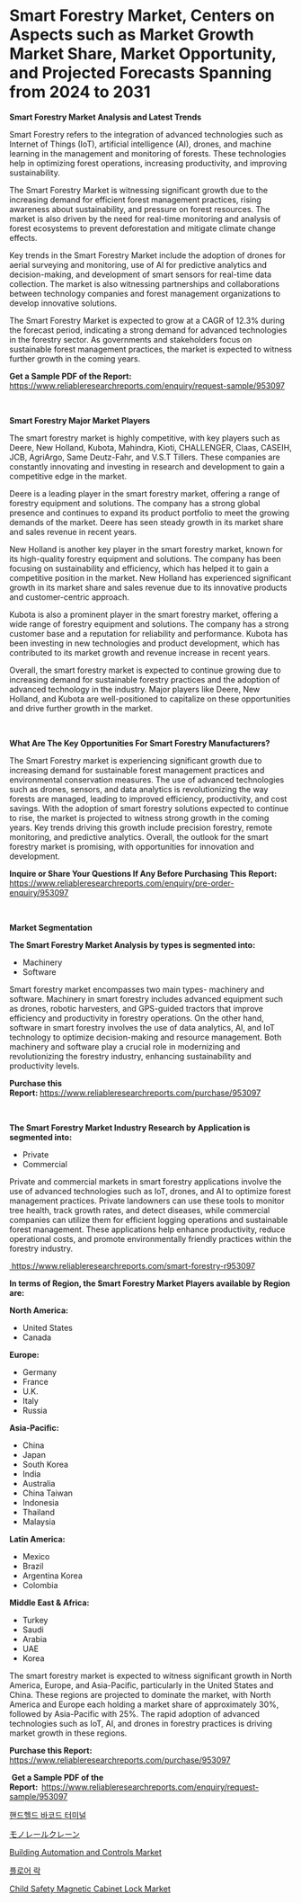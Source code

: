 <p><h1>Smart Forestry Market, Centers on Aspects such as Market Growth Market Share, Market Opportunity, and Projected Forecasts Spanning from 2024 to 2031</h1></p><p><strong>Smart Forestry Market Analysis and Latest Trends</strong></p>
<p><p>Smart Forestry refers to the integration of advanced technologies such as Internet of Things (IoT), artificial intelligence (AI), drones, and machine learning in the management and monitoring of forests. These technologies help in optimizing forest operations, increasing productivity, and improving sustainability.</p><p>The Smart Forestry Market is witnessing significant growth due to the increasing demand for efficient forest management practices, rising awareness about sustainability, and pressure on forest resources. The market is also driven by the need for real-time monitoring and analysis of forest ecosystems to prevent deforestation and mitigate climate change effects.</p><p>Key trends in the Smart Forestry Market include the adoption of drones for aerial surveying and monitoring, use of AI for predictive analytics and decision-making, and development of smart sensors for real-time data collection. The market is also witnessing partnerships and collaborations between technology companies and forest management organizations to develop innovative solutions.</p><p>The Smart Forestry Market is expected to grow at a CAGR of 12.3% during the forecast period, indicating a strong demand for advanced technologies in the forestry sector. As governments and stakeholders focus on sustainable forest management practices, the market is expected to witness further growth in the coming years.</p></p>
<p><strong>Get a Sample PDF of the Report:&nbsp;</strong> <a href="https://www.reliableresearchreports.com/enquiry/request-sample/953097">https://www.reliableresearchreports.com/enquiry/request-sample/953097</a></p>
<p>&nbsp;</p>
<p><strong>Smart Forestry Major Market Players</strong></p>
<p><p>The smart forestry market is highly competitive, with key players such as Deere, New Holland, Kubota, Mahindra, Kioti, CHALLENGER, Claas, CASEIH, JCB, AgriArgo, Same Deutz-Fahr, and V.S.T Tillers. These companies are constantly innovating and investing in research and development to gain a competitive edge in the market.</p><p>Deere is a leading player in the smart forestry market, offering a range of forestry equipment and solutions. The company has a strong global presence and continues to expand its product portfolio to meet the growing demands of the market. Deere has seen steady growth in its market share and sales revenue in recent years.</p><p>New Holland is another key player in the smart forestry market, known for its high-quality forestry equipment and solutions. The company has been focusing on sustainability and efficiency, which has helped it to gain a competitive position in the market. New Holland has experienced significant growth in its market share and sales revenue due to its innovative products and customer-centric approach.</p><p>Kubota is also a prominent player in the smart forestry market, offering a wide range of forestry equipment and solutions. The company has a strong customer base and a reputation for reliability and performance. Kubota has been investing in new technologies and product development, which has contributed to its market growth and revenue increase in recent years.</p><p>Overall, the smart forestry market is expected to continue growing due to increasing demand for sustainable forestry practices and the adoption of advanced technology in the industry. Major players like Deere, New Holland, and Kubota are well-positioned to capitalize on these opportunities and drive further growth in the market.</p></p>
<p>&nbsp;</p>
<p><strong>What Are The Key Opportunities For Smart Forestry Manufacturers?</strong></p>
<p><p>The Smart Forestry market is experiencing significant growth due to increasing demand for sustainable forest management practices and environmental conservation measures. The use of advanced technologies such as drones, sensors, and data analytics is revolutionizing the way forests are managed, leading to improved efficiency, productivity, and cost savings. With the adoption of smart forestry solutions expected to continue to rise, the market is projected to witness strong growth in the coming years. Key trends driving this growth include precision forestry, remote monitoring, and predictive analytics. Overall, the outlook for the smart forestry market is promising, with opportunities for innovation and development.</p></p>
<p><strong>Inquire or Share Your Questions If Any Before Purchasing This Report:</strong> <a href="https://www.reliableresearchreports.com/enquiry/pre-order-enquiry/953097">https://www.reliableresearchreports.com/enquiry/pre-order-enquiry/953097</a></p>
<p>&nbsp;</p>
<p><strong>Market Segmentation</strong></p>
<p><strong>The Smart Forestry Market Analysis by types is segmented into:</strong></p>
<p><ul><li>Machinery</li><li>Software</li></ul></p>
<p><p>Smart forestry market encompasses two main types- machinery and software. Machinery in smart forestry includes advanced equipment such as drones, robotic harvesters, and GPS-guided tractors that improve efficiency and productivity in forestry operations. On the other hand, software in smart forestry involves the use of data analytics, AI, and IoT technology to optimize decision-making and resource management. Both machinery and software play a crucial role in modernizing and revolutionizing the forestry industry, enhancing sustainability and productivity levels.</p></p>
<p><strong>Purchase this Report:&nbsp;</strong><a href="https://www.reliableresearchreports.com/purchase/953097">https://www.reliableresearchreports.com/purchase/953097</a></p>
<p>&nbsp;</p>
<p><strong>The Smart Forestry Market Industry Research by Application is segmented into:</strong></p>
<p><ul><li>Private</li><li>Commercial</li></ul></p>
<p><p>Private and commercial markets in smart forestry applications involve the use of advanced technologies such as IoT, drones, and AI to optimize forest management practices. Private landowners can use these tools to monitor tree health, track growth rates, and detect diseases, while commercial companies can utilize them for efficient logging operations and sustainable forest management. These applications help enhance productivity, reduce operational costs, and promote environmentally friendly practices within the forestry industry.</p></p>
<p><a href="https://www.reliableresearchreports.com/smart-forestry-r953097">&nbsp;https://www.reliableresearchreports.com/smart-forestry-r953097</a></p>
<p><strong>In terms of Region, the Smart Forestry Market Players available by Region are:</strong></p>
<p>
    <p> <strong> North America: </strong>
        <ul>
            <li>United States</li>
            <li>Canada</li>
        </ul>
        </p> 
    <p> <strong> Europe: </strong>
        <ul>
            <li>Germany</li>
            <li>France</li>
            <li>U.K.</li>
            <li>Italy</li>
            <li>Russia</li>
        </ul>
        </p> 
    <p> <strong> Asia-Pacific: </strong>
        <ul>
            <li>China</li>
            <li>Japan</li>
            <li>South Korea</li>
            <li>India</li>
            <li>Australia</li>
            <li>China Taiwan</li>
            <li>Indonesia</li>
            <li>Thailand</li>
            <li>Malaysia</li>
        </ul>
        </p> 
    <p> <strong> Latin America: </strong>
        <ul>
            <li>Mexico</li>
            <li>Brazil</li>
            <li>Argentina Korea</li>
            <li>Colombia</li>
        </ul>
        </p> 
    <p> <strong> Middle East & Africa: </strong>
        <ul>
            <li>Turkey</li>
            <li>Saudi</li>
            <li>Arabia</li>
            <li>UAE</li>
            <li>Korea</li>
        </ul>
    </p>
    </p>
<p><p>The smart forestry market is expected to witness significant growth in North America, Europe, and Asia-Pacific, particularly in the United States and China. These regions are projected to dominate the market, with North America and Europe each holding a market share of approximately 30%, followed by Asia-Pacific with 25%. The rapid adoption of advanced technologies such as IoT, AI, and drones in forestry practices is driving market growth in these regions.</p></p>
<p><strong>Purchase this Report: </strong><a href="https://www.reliableresearchreports.com/purchase/953097">https://www.reliableresearchreports.com/purchase/953097</a></p>
<p>&nbsp;<strong>Get a Sample PDF of the Report:&nbsp;&nbsp;</strong><a href="https://www.reliableresearchreports.com/enquiry/request-sample/953097">https://www.reliableresearchreports.com/enquiry/request-sample/953097</a></p>
<p><strong></strong></p>
<p><p><a href="https://github.com/solomonbode85/Market-Research-Report-List-1/blob/main/789886853552.md">핸드헬드 바코드 터미널</a></p><p><a href="https://medium.com/@juliafadel1922/%E3%83%A2%E3%83%8E%E3%83%AC%E3%83%BC%E3%83%AB%E3%82%AF%E3%83%AC%E3%83%BC%E3%83%B3%E5%B8%82%E5%A0%B4%E3%81%AE%E5%88%86%E6%9E%90%E3%81%A82024%E5%B9%B4%E3%81%8B%E3%82%892031%E5%B9%B4%E3%81%BE%E3%81%A7%E3%81%AE%E6%9C%9F%E9%96%93%E3%81%AE%E3%82%B5%E3%82%A4%E3%82%BA%E4%BA%88%E6%B8%AC-9af753d20815">モノレールクレーン</a></p><p><a href="https://github.com/NikolasKirlin2023/Market-Research-Report-List-1/blob/main/building-automation-and-controls-market.md">Building Automation and Controls Market</a></p><p><a href="https://medium.com/@koleledner/%EB%B0%94%EB%8B%A5-%EC%9E%A0%EA%B8%88%EC%9E%A5%EC%B9%98-%EC%8B%9C%EC%9E%A5-%EC%9C%A0%ED%98%95-%EC%9D%91%EC%9A%A9-%EB%B0%8F-%EC%A7%80%EB%A6%AC%EC%97%90-%EB%8C%80%ED%95%9C-%ED%8F%AC%EA%B4%84%EC%A0%81-%ED%8F%89%EA%B0%80-8d78fe8ef109">플로어 락</a></p><p><a href="https://www.linkedin.com/pulse/child-safety-magnetic-cabinet-lock-market-outlook-industry-o4vif?trackingId=V1JdQEHR9ITLFKwrG2Y%2B8Q%3D%3D">Child Safety Magnetic Cabinet Lock Market</a></p></p>